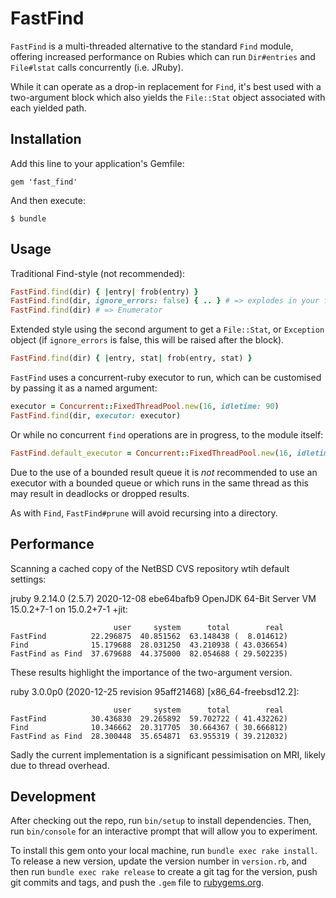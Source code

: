 # FastFind

`FastFind` is a multi-threaded alternative to the standard `Find` module,
offering increased performance on Rubies which can run `Dir#entries` and
`File#lstat` calls concurrently (i.e. JRuby).

While it can operate as a drop-in replacement for `Find`, it's best used with
a two-argument block which also yields the `File::Stat` object associated with
each yielded path.

## Installation

Add this line to your application's Gemfile:

```shell
gem 'fast_find'
```

And then execute:

```shell
$ bundle
```

## Usage

Traditional Find-style (not recommended):

```ruby
FastFind.find(dir) { |entry| frob(entry) }
FastFind.find(dir, ignore_errors: false) { .. } # => explodes in your face
FastFind.find(dir) # => Enumerator
```

Extended style using the second argument to get a `File::Stat`, or `Exception`
object (if `ignore_errors` is false, this will be raised after the block).

```ruby
FastFind.find(dir) { |entry, stat| frob(entry, stat) }
```

`FastFind` uses a concurrent-ruby executor to run, which can be customised
by passing it as a named argument:

```ruby
executor = Concurrent::FixedThreadPool.new(16, idletime: 90)
FastFind.find(dir, executor: executor)
```

Or while no concurrent `find` operations are in progress, to the module itself:

```ruby
FastFind.default_executor = Concurrent::FixedThreadPool.new(16, idletime: 90)
```

Due to the use of a bounded result queue it is *not* recommended to use an
executor with a bounded queue or which runs in the same thread as this may
result in deadlocks or dropped results.

As with `Find`, `FastFind#prune` will avoid recursing into a directory.

## Performance

Scanning a cached copy of the NetBSD CVS repository wtih default settings:

jruby 9.2.14.0 (2.5.7) 2020-12-08 ebe64bafb9 OpenJDK 64-Bit Server VM 15.0.2+7-1 on 15.0.2+7-1 +jit:

```
                       user     system      total        real
FastFind          22.296875  40.851562  63.148438 (  8.014612)
Find              15.179688  28.031250  43.210938 ( 43.036654)
FastFind as Find  37.679688  44.375000  82.054688 ( 29.502235)
```

These results highlight the importance of the two-argument version.

ruby 3.0.0p0 (2020-12-25 revision 95aff21468) \[x86_64-freebsd12.2]:

```
                       user     system      total        real
FastFind          30.436830  29.265892  59.702722 ( 41.432262)
Find              10.346662  20.317705  30.664367 ( 30.666812)
FastFind as Find  28.300448  35.654871  63.955319 ( 39.212032)
```

Sadly the current implementation is a significant pessimisation on MRI, likely
due to thread overhead.

## Development

After checking out the repo, run `bin/setup` to install dependencies. Then, run
`bin/console` for an interactive prompt that will allow you to experiment.

To install this gem onto your local machine, run `bundle exec rake install`. To
release a new version, update the version number in `version.rb`, and then run
`bundle exec rake release` to create a git tag for the version, push git commits
and tags, and push the `.gem` file to [rubygems.org](https://rubygems.org).
